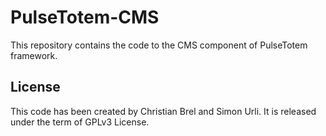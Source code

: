 # PulseTotem-CMS

This repository contains the code to the CMS component of PulseTotem framework.

## License

This code has been created by Christian Brel and Simon Urli. It is released under the term of GPLv3 License.